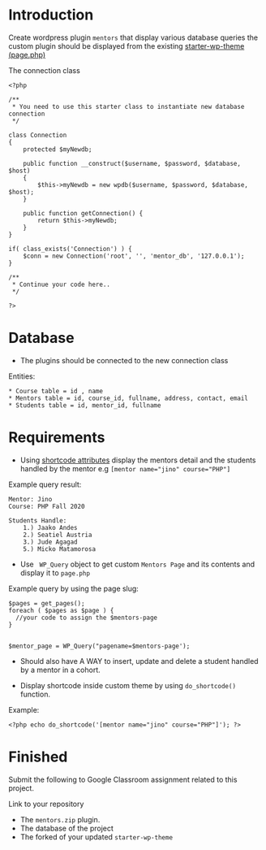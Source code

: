 # Introduction
Create wordpress plugin `mentors` that display various database queries the custom plugin should be displayed from the existing [starter-wp-theme (page.php)](https://github.com/boomcamp/starter-wp-theme/blob/master/mytheme/page.php)

The connection class 

```
<?php 

/**
 * You need to use this starter class to instantiate new database connection
 */

class Connection
{
	protected $myNewdb;

	public function __construct($username, $password, $database, $host)
	{
		$this->myNewdb = new wpdb($username, $password, $database, $host);
	}

	public function getConnection() {
		return $this->myNewdb;
	}
}

if( class_exists('Connection') ) {
    $conn = new Connection('root', '', 'mentor_db', '127.0.0.1');
}

/**
 * Continue your code here..
 */

?>
```
# Database

* The plugins should be connected to the new connection class

Entities:

```
* Course table = id , name
* Mentors table = id, course_id, fullname, address, contact, email
* Students table = id, mentor_id, fullname
```

# Requirements

* Using [shortcode attributes](https://pippinsplugins.com/shortcodes-101-shortcode-attributes/) display the mentors detail and the students handled by the mentor e.g `[mentor name="jino" course="PHP"]`

Example query result:

```
Mentor: Jino
Course: PHP Fall 2020

Students Handle:
	1.) Jaako Andes
	2.) Seatiel Austria
	3.) Jude Agagad
	5.) Micko Matamorosa
```

* Use ` WP_Query` object to get custom `Mentors Page` and its contents and display it to `page.php`

Example query by using the page slug:

```
$pages = get_pages();
foreach ( $pages as $page ) {
  //your code to assign the $mentors-page
}


$mentor_page = WP_Query("pagename=$mentors-page');

```

* Should also have A WAY to insert, update and delete a student handled by a mentor in a cohort. 

* Display shortcode inside custom theme by using `do_shortcode()` function.

Example:

```
<?php echo do_shortcode('[mentor name="jino" course="PHP"]'); ?>
```

# Finished

Submit the following to Google Classroom assignment related to this project.

Link to your repository 

* The `mentors.zip` plugin.
* The database of the project
* The forked of your updated `starter-wp-theme`
